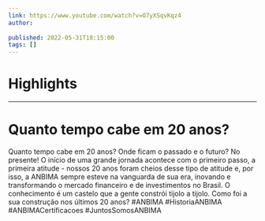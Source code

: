 ```yaml
---
link: https://www.youtube.com/watch?v=O7yXSqvKqz4
author: 
   
published: 2022-05-31T18:15:00
tags: []
---
```

# Highlights


---
# Quanto tempo cabe em 20 anos?
Quanto tempo cabe em 20 anos? Onde ficam o passado e o futuro? No presente! O início de uma grande jornada acontece com o primeiro passo, a primeira atitude - nossos 20 anos foram cheios desse tipo de atitude e, por isso, a ANBIMA sempre esteve na vanguarda de sua era, inovando e transformando o mercado financeiro e de investimentos no Brasil. O conhecimento é um castelo que a gente constrói tijolo a tijolo. Como foi a sua construção nos últimos 20 anos? #ANBIMA #HistoriaANBIMA #ANBIMACertificacoes #JuntosSomosANBIMA
